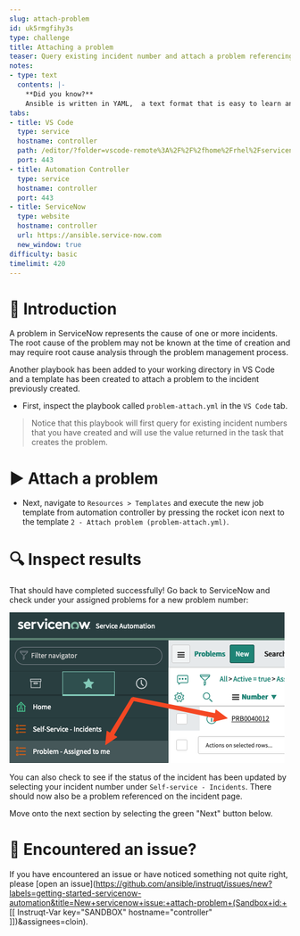 ```yaml
---
slug: attach-problem
id: uk5rmgfihy3s
type: challenge
title: Attaching a problem
teaser: Query existing incident number and attach a problem referencing incident
notes:
- type: text
  contents: |-
    **Did you know?**
    Ansible is written in YAML,  a text format that is easy to learn and allows for others to quickly understand what objectives automation tasks were created to accomplish just by reading the YAML files.
tabs:
- title: VS Code
  type: service
  hostname: controller
  path: /editor/?folder=vscode-remote%3A%2F%2F%2fhome%2Frhel%2Fservicenow_project
  port: 443
- title: Automation Controller
  type: service
  hostname: controller
  port: 443
- title: ServiceNow
  type: website
  hostname: controller
  url: https://ansible.service-now.com
  new_window: true
difficulty: basic
timelimit: 420
---
```

👋 Introduction
====
A problem in ServiceNow represents the cause of one or more incidents. The root cause of the problem may not be known at the time of creation and may require root cause analysis through the problem management process.

Another playbook has been added to your working directory in VS Code and a template has been created to attach a problem to the incident previously created.

- First, inspect the playbook called `problem-attach.yml` in the `VS Code` tab.

> Notice that this playbook will first query for existing incident numbers that you have created and will use the value returned in the task that creates the problem.

▶️ Attach a problem
====
- Next, navigate to `Resources > Templates` and execute the new job template from automation controller by pressing the rocket icon next to the template `2 - Attach problem (problem-attach.yml)`.

🔍 Inspect results
====
That should have completed successfully! Go back to ServiceNow and check under your assigned problems for a new problem number:

![new problem](../assets/new-problem.png)

You can also check to see if the status of the incident has been updated by selecting your incident number under `Self-service - Incidents`. There should now also be a problem referenced on the incident page.

Move onto the next section by selecting the green "Next" button below.

🐛 Encountered an issue?
====
If you have encountered an issue or have noticed something not quite right, please [open an issue](https://github.com/ansible/instruqt/issues/new?labels=getting-started-servicenow-automation&title=New+servicenow+issue:+attach-problem+(Sandbox+id:+[[ Instruqt-Var key="SANDBOX" hostname="controller" ]])&assignees=cloin).